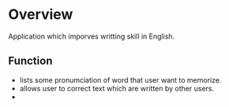 <html>
<body>
<h1>Overview</h1>
Application which imporves writting skill in English.
<h2>Function</h2>
<ul>
  <li>lists some pronumciation of word that user want to memorize.</li>
  <li>allows user to correct text which are written by other users.</li>
  <li></li>
</ul>
</body>
</html>
